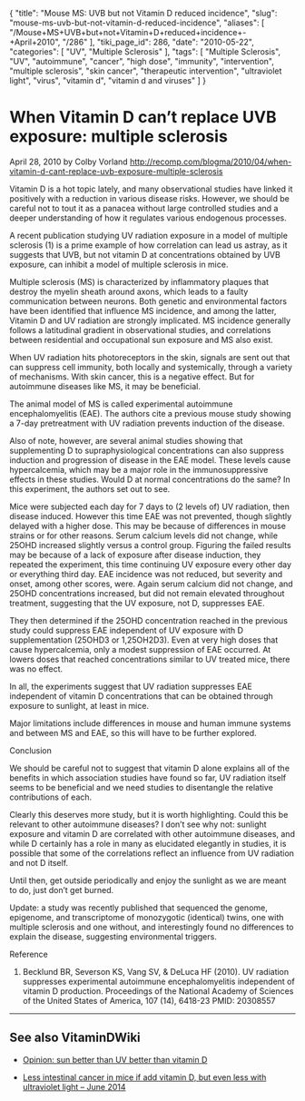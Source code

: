{
    "title": "Mouse MS: UVB but not Vitamin D reduced incidence",
    "slug": "mouse-ms-uvb-but-not-vitamin-d-reduced-incidence",
    "aliases": [
        "/Mouse+MS+UVB+but+not+Vitamin+D+reduced+incidence+-+April+2010",
        "/286"
    ],
    "tiki_page_id": 286,
    "date": "2010-05-22",
    "categories": [
        "UV",
        "Multiple Sclerosis"
    ],
    "tags": [
        "Multiple Sclerosis",
        "UV",
        "autoimmune",
        "cancer",
        "high dose",
        "immunity",
        "intervention",
        "multiple sclerosis",
        "skin cancer",
        "therapeutic intervention",
        "ultraviolet light",
        "virus",
        "vitamin d",
        "vitamin d and viruses"
    ]
}


# When Vitamin D can’t replace UVB exposure: multiple sclerosis

April 28, 2010 by Colby Vorland  http://recomp.com/blogma/2010/04/when-vitamin-d-cant-replace-uvb-exposure-multiple-sclerosis

Vitamin D is a hot topic lately, and many observational studies have linked it positively with a reduction in various disease risks.  However, we should be careful not to tout it as a panacea without large controlled studies and a deeper understanding of how it regulates various endogenous processes.

A recent publication studying UV radiation exposure in a model of multiple sclerosis (1) is a prime example of how correlation can lead us astray, as it suggests that UVB, but not vitamin D at concentrations obtained by UVB exposure, can inhibit a model of multiple sclerosis in mice.

Multiple sclerosis (MS) is characterized by inflammatory plaques that destroy the myelin sheath around axons, which leads to a faulty communication between neurons.  Both genetic and environmental factors have been identified that influence MS incidence, and among the latter, Vitamin D and UV radiation are strongly implicated.  MS incidence generally follows a latitudinal gradient in observational studies, and correlations between residential and occupational sun exposure and MS also exist.

When UV radiation hits photoreceptors in the skin, signals are sent out that can suppress cell immunity, both locally and systemically, through a variety of mechanisms.  With skin cancer, this is a negative effect.  But for autoimmune diseases like MS, it may be beneficial.

The animal model of MS is called experimental autoimmune encephalomyelitis (EAE).  The authors cite a previous mouse study showing a 7-day pretreatment with UV radiation prevents induction of the disease.

Also of note, however, are several animal studies showing that supplementing D to supraphysiological concentrations can also suppress induction and progression of disease in the EAE model.  These levels cause hypercalcemia, which may be a major role in the immunosuppressive effects in these studies.  Would D at normal concentrations do the same?  In this experiment, the authors set out to see.

Mice were subjected each day for 7 days to (2 levels of) UV radiation, then disease induced.  However this time EAE was not prevented, though slightly delayed with a higher dose.  This may be because of differences in mouse strains or for other reasons.  Serum calcium levels did not change, while 25OHD increased slightly versus a control group.  Figuring the failed results may be because of a lack of exposure after disease induction, they repeated the experiment, this time continuing UV exposure every other day or everything third day.  EAE incidence was not reduced, but severity and onset, among other scores, were.  Again serum calcium did not change, and 25OHD concentrations increased, but did not remain elevated throughout treatment, suggesting that the UV exposure, not D, suppresses EAE.

They then determined if the 25OHD concentration reached in the previous study could suppress EAE independent of UV exposure with D supplementation (25OHD3 or 1,25OH2D3).  Even at very high doses that cause hypercalcemia, only a modest suppression of EAE occurred.  At lowers doses that reached concentrations similar to UV treated mice, there was no effect.

In all, the experiments suggest that UV radiation suppresses EAE independent of vitamin D concentrations that can be obtained through exposure to sunlight, at least in mice.

Major limitations include differences in mouse and human immune systems and between MS and EAE, so this will have to be further explored.

Conclusion

We should be careful not to suggest that vitamin D alone explains all of the benefits in which association studies have found so far, UV radiation itself seems to be beneficial and we need studies to disentangle the relative contributions of each.

Clearly this deserves more study, but it is worth highlighting.  Could this be relevant to other autoimmune diseases?  I don’t see why not: sunlight exposure and vitamin D are correlated with other autoimmune diseases, and while D certainly has a role in many as elucidated elegantly in studies, it is possible that some of the correlations reflect an influence from UV radiation and not D itself.

Until then, get outside periodically and enjoy the sunlight as we are meant to do, just don’t get burned.

Update: a study was recently published that sequenced the genome, epigenome, and transcriptome of monozygotic (identical) twins, one with multiple sclerosis and one without, and interestingly found no differences to explain the disease, suggesting environmental triggers.

Reference

1. Becklund BR, Severson KS, Vang SV, & DeLuca HF (2010). UV radiation suppresses experimental autoimmune encephalomyelitis independent of vitamin D production. Proceedings of the National Academy of Sciences of the United States of America, 107 (14), 6418-23 PMID: 20308557

---

## See also VitaminDWiki

* [Opinion: sun better than UV better than vitamin D](/posts/opinion-sun-better-than-uv-better-than-vitamin-d)

* [Less intestinal cancer in mice if add vitamin D, but even less with ultraviolet light – June 2014](/posts/less-intestinal-cancer-in-mice-if-add-vitamin-d-but-even-less-with-ultraviolet-light)